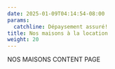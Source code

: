 ```yaml
---
date: 2025-01-09T04:14:54-08:00
params:
  catchline: Dépaysement assuré!
title: Nos maisons à la location
weight: 20
---
```


NOS MAISONS CONTENT PAGE